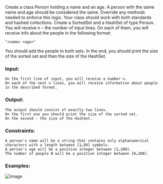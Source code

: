 Create a class Person holding a name and an age. A person with the same name and age should be considered the same. Override any methods needed to enforce this logic. Your class should work with both standards and hashed collections. Create a SortedSet and a HashSet of type Person. You will receive n – the number of input lines. On each of them, you will receive info about the people in the following format:

    "<name> <age>"
  
You should add the people to both sets. In the end, you should print the size of the sorted set and then the size of the HashSet.

### Input:

	On the first line of input, you will receive a number n. 
	On each of the next n lines, you will receive information about people in the described format. 

### Output:

	The output should consist of exactly two lines. 
	On the first one you should print the size of the sorted set.
	On the second - the size of the HashSet.

### Constraints:

	A person's name will be a string that contains only alphanumerical characters with a length between [1…50] symbols.
	A person's age will be a positive integer between [1…100].
	The number of people N will be a positive integer between [0…100].

### Examples:

![image](https://user-images.githubusercontent.com/45227327/219899402-702daf37-f956-4925-8fbf-e65796ab887a.png)
